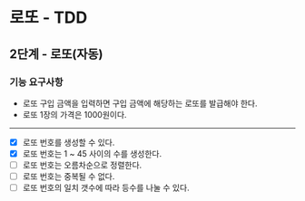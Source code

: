 # 로또 - TDD
## 2단계 - 로또(자동)
### 기능 요구사항
* 로또 구입 금액을 입력하면 구입 금액에 해당하는 로또를 발급해야 한다.
* 로또 1장의 가격은 1000원이다.
---
* [x] 로또 번호를 생성할 수 있다.
* [x] 로또 번호는 1 ~ 45 사이의 수를 생성한다.
* [ ] 로또 번호는 오름차순으로 정렬한다.
* [ ] 로또 번호는 중복될 수 없다.
* [ ] 로또 번호의 일치 갯수에 따라 등수를 나눌 수 있다.